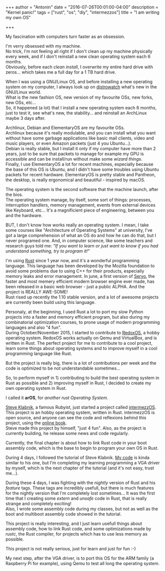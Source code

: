 +++
author = "Antonin"
date = "2016-07-26T00:01:00-04:00"
description = "Kernel panic!"
tags = ["rust", "os", "diy", "intermezzos"]
title = "I am writing my own OS"

+++

My fascination with computers turn faster as an obsession.

I'm verry obsessed with my machine.  
No trick, I'm not feeling all right if I don't clean up my machine physically
every week, and if I don't reinstall a new clean operating system each 6 months.  
Obviously, before each _clean install_, I overwrite my entire hard drive with 
zeros... which takes me a full day for a 1 TB hard drive.

When I was using a GNU/Linux OS, and before installing a new operating system on my computer, I always look up on 
[distrowatch](https://distrowatch.com) what's new in the GNU/Linux world.  
What is the new fashion OS, new version of my favourite OSs, new forks,
new OSs, etc...  
So, it happened (a lot) that I install a new operating system each 6 months, just 
to test it, see what's new, the stability... and reinstall an ArchLinux maybe 3 days 
after.

Archlinux, Debian and ElementaryOS are my favourite OSs.  
Archlinux because it's really modulable, and you can install what you want without have 
some garbage applications like basic mail clients, video and music players, or even 
Amazon packets (just 4 you Ubuntu...).  
Debian is really stable, but I install it only if my computer have more than 2 years, just to 
be sure that packets to manage for example my GPU is accessible and can be install/run without 
make some _wizard things_.  
Finally, I use ElementaryOS a lot for recent machines, especially because the base of 
this OS is Ubuntu, and I didn't have some troubles using Ubuntu packets for recent hardware.
ElementaryOS is pretty stable and Pantheon, the desktop, is really ergonomical and beautiful - 
inspired by macOS.

The operating system is the second software that the machine launch, after
the bios.  
The operating system manage, by itself, some sort of things: processes, interruption handlers, 
memory management, events from external devices like Keyboard, etc...
It's a magnificient piece of engineering, between you and the hardware.

BUT, I don't know how works really an operating system.
I mean, I take some courses like "Architecture of Operating Systems" at university, I've got a large 
comprehension of what an OS do and how he can do that, but I never programed one. 
And, in computer science, like some teachers and research guys told me: *"If you want to learn or just 
want to know if you had understand something, try to program it!"*

I'm using [Rust](https://www.rust-lang.org) since 1 year now, and it's a wonderful programming language.
This language has been developed by the Mozilla foundation to avoid some problems 
due to using C++ for their products, especially memory leaks and error management.
In june, a first version of [Servo](https://servo.org), the faster and most memery efficient modern browser engine ever made, 
has been released in a basic web browser - just a public ALPHA. And the project is REALLY AWE-SOME!  
Rust rised up recently the 1.10 stable version, and a lot of awesome projects are currently been build 
using this language.

Personaly, at the beginning, I used Rust a lot to port my slow Python projects into a faster and memory efficient program, but also 
during my combinatorial optimization courses, to prone usage of modern programming languages and also "4 fun".  
During October/November 2015, I started to contribute to [RedoxOS](http://www.redox-os.org), a hobby operating system.
RedoxOS works actually on Qemu and VirtualBox, and is written in Rust.
The perfect project for me to contribute to a cool project, learn some things about operating systems and to 
improve myself in a cool programming language like Rust.

But the project is really big, there is a lot of contributions per week and the code is optimized to be not understandable sometimes...

So, to perform myself in 1) contributing to build the best operating system in Rust as possible and 
2) improving myself in Rust, I decided to create my own operating system in Rust.

I called it **arOS**, for _another rust Operating System_.

[Steve Klabnik](http://www.steveklabnik.com), a famous Rubyist, just started a project called [intermezzOS](http://www.steveklabnik.com).
This project is an hobby operating system, written in Rust.
intermezzOS is open source, and anyone can see the code and reflexions behind this project, 
using the [online book](http://intermezzos.github.io/book/).  
Steve made this project by himself, "just 4 fun".
Also, as the project is currently building, he release some news and code regularly.

Currently, the final chapter is about how to link Rust code in your boot assembly code, which is the base 
to begin to program your own OS in Rust.

During 4 days, I followed the tutorial of Steve Klabnik.
[My code](https://github.com/k0pernicus/arOS) is kinda similar to his one, but I'm completing 
my learning programming a VGA driver by myself, which is the next chapter of the tutorial (and it's not easy, trust me...).

During these 4 days, I was fighting with the _nightly_ version of Rust and his _feature_ tags.
These tags are incredibly usefull, but there is much features for the nightly version that 
I'm completely lost sometimes...
It was the first time that I creating some _extern_ and _unsafe_ code in Rust, that is really 
strange and completely exciting!  
Also, I wrote some assembly code during my classes, but not as well as the boot and multiboot assembly code showed in the tutorial.

This project is really interesting, and I just learn usefull things about assembly code, how to link Rust code, and some 
optimizations made by _rustc_, the Rust compiler, for projects which has to use less memory as possible.

This project is not really serious, just for learn and just for fun :-)

My next step, after the VGA driver, is to port this OS for the ARM family (a Raspberry Pi for example), using Qemu to test all long 
the operating system.
